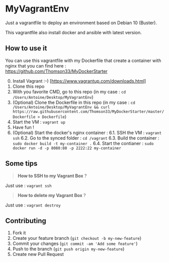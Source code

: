 # MyVagrantEnv

Just a vagrantfile to deploy an environment based on Debian 10 (Buster).

This vagrantfile also install docker and ansible with latest version.

## How to use it

You can use this vagrantfile with my Dockerfile that create a container with nginx that you can find here : https://github.com/Thomson33/MyDockerStarter

0. Install Vagrant :-) [https://www.vagrantup.com/downloads.html]
1. Clone this repo
2. With you favorite CMD, go to this repo (in my case : `cd /Users/Antoine/Desktop/MyVagrantEnv`)
3. (Optional) Clone the Dockerfile in this repo (in my case : `cd /Users/Antoine/Desktop/MyVagrantEnv && curl https://raw.githubusercontent.com/Thomson33/MyDockerStarter/master/Dockerfile > Dockerfile`)
4. Start the VM : `vagrant up`
5. Have fun !
6. (Optional) Start the docker's nginx container : 
    6.1. SSH the VM : `vagrant ssh`
    6.2. Go to the synced folder : `cd /vagrant`
    6.3. Build the container : `sudo docker build -t my-container .`
    6.4. Start the contianer : `sudo docker run -d -p 8080:80 -p 2222:22 my-container`

## Some tips

> **How to SSH to my Vagrant Box** ?

Just use : `vagrant ssh`

> **How to delete my Vagrant Box** ?

Just use : `vagrant destroy`

## Contributing

1. Fork it
2. Create your feature branch (`git checkout -b my-new-feature`)
3. Commit your changes (`git commit -am 'Add some feature'`)
4. Push to the branch (`git push origin my-new-feature`)
5. Create new Pull Request